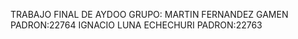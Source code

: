 TRABAJO FINAL DE AYDOO
GRUPO: 
MARTIN FERNANDEZ GAMEN PADRON:22764
IGNACIO LUNA ECHECHURI PADRON:22763
